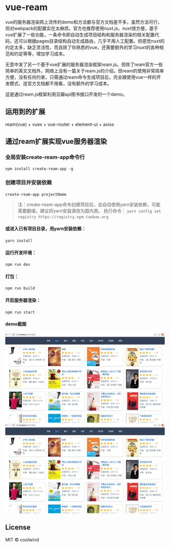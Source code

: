 # vue-ream
vue的服务器渲染网上流传的demo和方法都与官方文档差不多，虽然方法可行，但对webpack的配置实在太麻烦。官方也推荐使用nuxt.js，nuxt很方便，基于vue扩展了一些功能，一条命令即自动生成项目结构和服务器渲染的相关配置代码，还可以根据pages目录结构自动生成路由，几乎不用人工配置。但感觉nuxt的约定太多，缺乏灵活性，而且除了你熟悉的vue，还需要额外的学习nuxt的各种规范和约定等等，增加学习成本。

无意中发了另一个基于vue扩展的服务器渲染框架ream.js。但除了ream官方一些简单的英文文档外，网络上没有一篇关于ream.js的介绍。但ream的使用非常简单方便，没有任何约束，只需通过ream命令生成项目后，完全跟使用vue一样的开发模式，连官方文档都不用看，没有额外的学习成本。

这是通过ream.js框架利用豆瓣api图书接口开发的一个demo。
## 运用到的扩展
   ream(vue) + vuex + vue-router + element-ui + axios

## 通过ream扩展实现vue服务器渲染
### 全局安装create-ream-app命令行
`npm install create-ream-app -g`
### 创建项目并安装依赖
`create-ream-app projectName`
> 注：create-ream-app命令创建项目后，会自动使用yarn安装依赖，可能需要翻墙，建议将yarn安装源改为国内源。
执行命令：
`yarn config set registry https://registry.npm.taobao.org`


#### 或进入已有项目目录，用yarn安装依赖：
`yarn install`
#### 运行开发环境： 
`npm run dev`
#### 打包：
`npm run build`

#### 开启服务器渲染：
`npm run start`

#### demo截图
<img src="./public/images/11.png"><BR/>
<img src="./public/images/11.png">
## License

MIT &copy; coolwind
